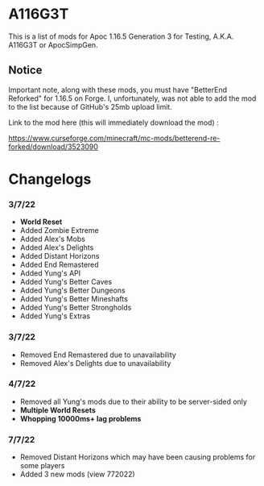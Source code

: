 # A116G3T
This is a list of mods for Apoc 1.16.5 Generation 3 for Testing, A.K.A. A116G3T or ApocSimpGen.

## Notice

Important note, along with these mods, you must have "BetterEnd Reforked" for 1.16.5 on Forge. 
I, unfortunately, was not able to add the mod to the list because of GitHub's 25mb upload limit.

Link to the mod here (this will immediately download the mod) :
	
https://www.curseforge.com/minecraft/mc-mods/betterend-re-forked/download/3523090

# Changelogs

### 3/7/22

- **World Reset**
- Added Zombie Extreme
- Added Alex's Mobs
- Added Alex's Delights
- Added Distant Horizons
- Added End Remastered
- Added Yung's API
- Added Yung's Better Caves
- Added Yung's Better Dungeons
- Added Yung's Better Mineshafts
- Added Yung's Better Strongholds
- Added Yung's Extras

### 3/7/22

- Removed End Remastered due to unavailability
- Removed Alex's Delights due to unavailability

### 4/7/22

- Removed all Yung's mods due to their ability to be server-sided only
- **Multiple World Resets**
- **Whopping 10000ms+ lag problems**

### 7/7/22

- Removed Distant Horizons which may have been causing problems for some players
- Added 3 new mods (view 772022)
